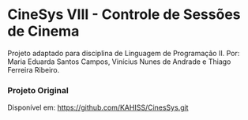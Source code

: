 # CineSys VIII - Controle de Sessões de Cinema
Projeto adaptado para disciplina de Linguagem de Programação II. Por: Maria Eduarda Santos Campos, Vinícius Nunes de Andrade e Thiago Ferreira Ribeiro.

### Projeto Original
Disponível em: https://github.com/KAHISS/CinesSys.git